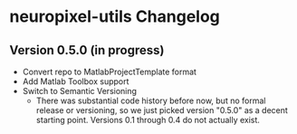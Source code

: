 neuropixel-utils Changelog
================================

Version 0.5.0 (in progress)
------------------------------

* Convert repo to MatlabProjectTemplate format
* Add Matlab Toolbox support
* Switch to Semantic Versioning
  * There was substantial code history before now, but no formal release or versioning, so we just picked version "0.5.0" as a decent starting point. Versions 0.1 through 0.4 do not actually exist.
